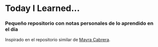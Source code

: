 # Today I Learned...

### Pequeño repositorio con notas personales de lo aprendido en el día

Inspirado en el repositorio similar de [Mayra Cabrera](https://github.com/mayra-cabrera/til).
